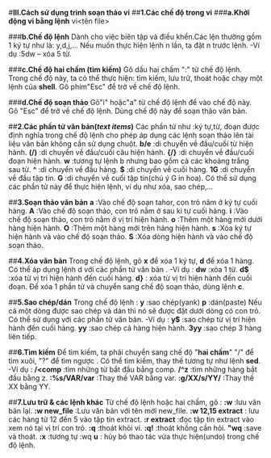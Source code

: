 #**III.Cách sử dụng trình soạn thảo vi**
##**1.Các chế độ trong vi**
###**a.Khởi động vi bằng lệnh**
vi<tên file>
	
###**b.Chế độ lệnh**
Dành cho việc biên tập và điều khển.Các lện thường gồm 1 ký tự như là: y,d,j,...
Nếu muốn thực hiện lệnh n lần, ta đặt n trước lệnh. 
-Ví dụ :5dw – xóa 5 từ.
	
###**c.Chế độ hai chấm (tìm kiếm)**
Gõ dấu hai chấm ":" từ chế độ lệnh.
Trong chế độ này, ta có thể thực hiện: tìm kiếm, lưu trữ, thoát hoặc chạy một lệnh của **shell**.
Gõ phím"Esc" để trở về chế độ lệnh.
	
###**d.Chế độ soạn thảo**
Gõ"i" hoặc"a" từ chế độ lệnh để vào chế độ này. 
Gõ "Esc" để trở về chế độ lệnh. 
Dùng chế độ này để soạn thảo văn bản.
	
##**2.Các phần tử văn bản(*text items*)**
Các phần tử như :ký tự,từ, đoạn được định nghĩa trong chế độ lệnh cho phép áp dụng các lệnh soạn thảo lên tài liệu văn bản không cần sử dụng chuột.
**b/e** :di chuyển về đầu/cuối từ hiện hành.
**(/)** :di chuyển về đầu/cuối câu hiện hành.
**{/}** :di chuyển về đầu/cuối đoạn hiện hành.
**w** :tương tự lệnh b nhưng bao gồm cả các khoảng trắng sau từ.
**^** :di chuyển về đầu hàng.
**$** :di chuyển về cuối hàng.
**1G** :di chuyển về đầu tập tin.
**G** :di chuyển về cuối tập tin(chú ý G in hoa).
Có thể sử dụng các phần tử này để thực hiện lệnh, ví dụ như xóa, sao chép,...

##**3.Soạn thảo văn bản**
**a** :Vào chế độ soạn tahor, con trỏ năm ở ký tự cuối hàng.
**A** :Vào chế độ soạn thảo, con trỏ nằm ở sau ki tự cuối hàng.
**i** :Vào chế độ soạn thảo, con trỏ nằm ở vị trí hiện hành.
**o** :Thêm một hàng mới dưới hàng hiện hành.
**O** :Thêm một hàng mới trên hảng hiện hành.
**s** :Xóa ký tự hiện hành và vào chế độ soạn thảo.
**S** :Xóa dòng hiện hành và vào chế độ soạn thảo.
	
##**4.Xóa văn bản**
Trong chế độ lệnh, gõ **x** để xóa 1 ký tự, **d** để xóa 1 hàng.
Có thể áp dụng lệnh d với các phần tử văn bản .
-Ví dụ :
**dw** :xóa 1 từ.
**d$** :xóa từ vị trí hiện hành đến cuối hàng.
**d}** : xóa từ vị trí hiện hành đến cuối đoạn.
Để xóa 1 phần tử và chuyển sang chế độ soạn thảo, dùng lệnh **c**.
	
##**5.Sao chép/dán**
Trong chế độ lệnh :
**y** :sao chép(yank)
**p** :dán(paste)
Nếu cả một dòng được sao chép và dán thì nó sẽ được đặt dưới dòng có con trỏ.
Có thể sử dụng với các phần tử văn bản.
-Ví dụ :
**y$** :sao chép từ vị trí hiện hành đến cuối hàng.
**yy** :sao chép cả hàng hiện hành.
**3yy** :sao chép 3 hàng liên tiếp.

##**6.Tìm kiếm**
Để tìm kiếm, ta phải chuyển sang chế độ "**hai chấm**"
"/" để tìm xuôi, "?" để tìm ngược .
Có thể tìm kiếm, thay thế tương tự như lệnh **sed**. 
-Ví dụ :
**/\<comp** :tìm những từ bắt đầu bằng comp.
**/^z** :tìm những hàng bắt đầu bằng z.
**:%s/VAR/var** :Thay thế VAR bằng var.
**:g/XX/s/YY/** :Thay thế XX bằng YY.
	
##**7.Lưu trữ & các lệnh khác**
Từ chế độ lệnh hoặc hai chấm, gõ :
**:w** :lưu văn bản lại.
**:w new_file** :Lưu văn bản với tên mới new_file.
**:w 12,15 extract** : lưu các hàng từ 12 đến 5 vào tập tin extract.
**:r extract** :đọc tập tin extract vào xem nó tại vị trí con trỏ.
**:q** :thoát khỏi vi.
**:q!** :thoát khồng cần hỏi.
**"wq** :save và thoát.
**:x** :tương tự :wq
**u** : hủy bỏ thao tác vừa thực hiện(undo) trong chế độ lệnh.
	
